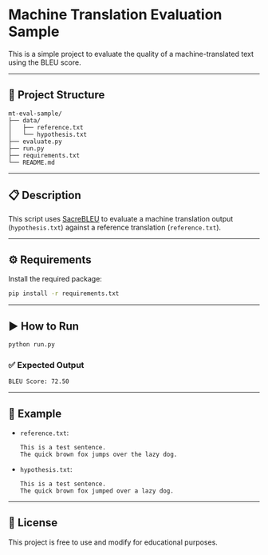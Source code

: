 # Machine Translation Evaluation Sample

This is a simple project to evaluate the quality of a machine-translated text using the BLEU score.

---

## 📂 Project Structure

```
mt-eval-sample/
├── data/
│   ├── reference.txt
│   └── hypothesis.txt
├── evaluate.py
├── run.py
├── requirements.txt
└── README.md
```

---

## 📋 Description

This script uses [SacreBLEU](https://github.com/mjpost/sacrebleu) to evaluate a machine translation output (`hypothesis.txt`) against a reference translation (`reference.txt`).

---

## ⚙️ Requirements

Install the required package:

```bash
pip install -r requirements.txt
```

---

## ▶️ How to Run

```bash
python run.py
```

### ✅ Expected Output

```
BLEU Score: 72.50
```

---

## 📘 Example

- `reference.txt`:
  ```
  This is a test sentence.
  The quick brown fox jumps over the lazy dog.
  ```

- `hypothesis.txt`:
  ```
  This is a test sentence.
  The quick brown fox jumped over a lazy dog.
  ```

---

## 🔗 License

This project is free to use and modify for educational purposes.
